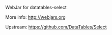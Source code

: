 WebJar for datatables-select

More info: http://webjars.org

Upstream: https://github.com/DataTables/Select
